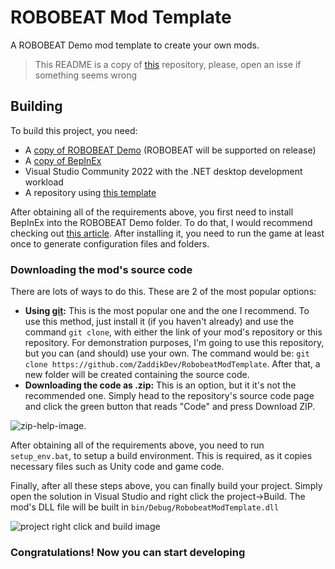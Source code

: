 # ROBOBEAT Mod Template
A ROBOBEAT Demo mod template to create your own mods.

> This README is a copy of [this](https://github.com/ZaddikDev/TrackEditorOverhaul) repository, please, open an isse if something seems wrong

## Building
To build this project, you need:
- A [copy of ROBOBEAT Demo](https://store.steampowered.com/app/1456760/ROBOBEAT/) (ROBOBEAT will be supported on release)
- A [copy of BepInEx](https://github.com/BepInEx/BepInEx/releases)
- Visual Studio Community 2022 with the .NET desktop development workload
- A repository using [this template](https://github.com/ZaddikDev/RobobeatModTemplate)

After obtaining all of the requirements above, you first need to install BepInEx into the ROBOBEAT Demo folder. To do that, I would recommend checking out [this article](https://docs.bepinex.dev/articles/user_guide/installation/index.html).
After installing it, you need to run the game at least once to generate configuration files and folders.

### Downloading the mod's source code
There are lots of ways to do this. These are 2 of the most popular options:
- **Using [git](https://git-scm.com/):** This is the most popular one and the one I recommend. To use this method, just install it (if you haven't already) and use the command `git clone`, with either the link of your mod's repository or this repository. For demonstration purposes, I'm going to use this repository, but you can (and should) use your own. The command would be: `git clone https://github.com/ZaddikDev/RobobeatModTemplate`. After that, a new folder will be created containing the source code.
- **Downloading the code as .zip:** This is an option, but it it's not the recommended one. Simply head to the repository's source code page and click the green button that reads "Code" and press Download ZIP.

![zip-help-image](https://github.com/ZaddikDev/TrackEditorOverhaul/assets/63800482/ec4f47b2-3e2e-48f1-9ba3-3c95eab6c8b0).

After obtaining all of the requirements above, you need to run `setup_env.bat`, to setup a build environment. This is required, as it copies necessary files such as Unity code and game code.

Finally, after all these steps above, you can finally build your project. Simply open the solution in Visual Studio and right click the project->Build. The mod's DLL file will be built in `bin/Debug/RobobeatModTemplate.dll`

![project right click and build image](https://github.com/ZaddikDev/RobobeatModTemplate/assets/63800482/9b050ac1-a95a-47db-9cf3-e2747d08583e)

### Congratulations! Now you can start developing
